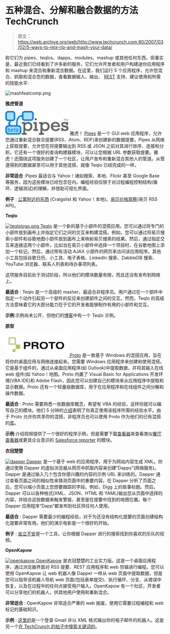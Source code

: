# 五种混合、分解和融合数据的方法 TechCrunch

> 原文：<https://web.archive.org/web/http://www.techcrunch.com:80/2007/03/02/5-ways-to-mix-rip-and-mash-your-data/>

称它们为 pipes、teqlos、dapps、modules、mashup 或其他任何东西，但事实是，最近我们已经看到了许多新的服务，它们允许开发者和用户构建迷你应用程序和 mashup 来混合和重新混合数据。在这里，我们运行 5 个应用程序，允许您混合、抓取和混合您的数据，查看数据输入、输出、 [REST](https://web.archive.org/web/20221001090542/http://en.wikipedia.org/wiki/REST) 支持、建议使用和所需的技能水平:

![mashfeatcomp.png](img/161f9670ae71feed0de7e5b2463d4ea0.png)

**雅虎管道**

[![pipes200.png](img/7c98aba1d4a6b70d1bb41fb28b5bda7e.png)](https://web.archive.org/web/20221001090542/http://pipes.yahoo.com/) 雅虎！ [Pipes](https://web.archive.org/web/20221001090542/http://www.beta.techcrunch.com/2007/02/07/yahoo-launches-pipes/) 是一个 GUI web 应用程序，允许您通过重新混合联合提要(RSS、Atom、RDF)来创建新的数据提要。Pipes 从网络上获取提要，允许您在将提要输出到 RSS 或 JSON 之前对其进行排序、连接和分析。它还有一个很好的查询构建器模块，可以让您根据 URL 参数获取提要。雅虎！还围绕这项服务创建了一个社区，让用户发布和重新混合其他人的管道。从管道得到的数据甚至可以用于其他混搭，就像 Teqlo 已经完成的一样。

**非常适合** :Pipes 最适合与 Yahoo！诸如搜索、本地、Flickr 甚至 Google Base 等服务，因为这些模块已经包含在内。编程经验仅限于对过程编程控制结构(循环、逻辑测试)的理解，并借助可视化界面。

**例子** : [公寓附近的东西](https://web.archive.org/web/20221001090542/http://pipes.yahoo.com/pipes/1mrlkB232xGjJDdwXqIxGw/) (Craigslist 和 Yahoo！本地)。[易贝价格观察](https://web.archive.org/web/20221001090542/http://pipes.yahoo.com/pipes/avkEShi32xG_EF6KZVUMqA/)(易贝 RSS API)。

**Teqlo**

[![teqlologo.png](img/dec0c5be6ba2a414332c74a559e0d908.png) ](https://web.archive.org/web/20221001090542/http://teqlo.com/) [Teqlo](https://web.archive.org/web/20221001090542/http://teqlo.com/) 是一个新的基于小部件的混搭应用。您可以通过将专门的小部件放到画布上并指定它们之间的交互来构建混搭。例如，您可以通过将易贝搜索小部件和谷歌地图小部件放到画布上来映射易贝搜索的结果。然后，通过指定交互来连接这两个小部件，比如当在易贝小部件中选择一个项目时，在谷歌地图上添加一个标记。然后，通过带有活动 AJAX 小部件的网页来访问该应用程序。其他小工具包括谷歌日历、小工具、电子表格、LinkedIn 搜索、DabbleDB 搜索、YouTube 浏览器、联系人列表和待办事项列表。

这项服务目前处于测试阶段，所以他们的模块数量有限，而且还没有发布到网络上。

**最适合** : Teqlo 是一个高级的 masher，最适合非程序员。用户通过在一个部件中指定一个动作引起另一个部件的反应来创建部件之间的交互。然而，Teqlo 的高级方法意味着它的大部分能力在于它的开发者能够制作有用的小部件和交互。

**示例**:示例尚未公开，但他们的[博客](https://web.archive.org/web/20221001090542/http://teqlo.com/blog/rboothby/2007/02/teqlo-turns-a-pipe-into-an-application)中有一个 Teqlo 示例。

**原型**

[![protologo.png](img/d3cf6702bf9ef3b7d7209220f77995d2.png) ](https://web.archive.org/web/20221001090542/http://protosw.com/) [Proto](https://web.archive.org/web/20221001090542/http://protosw.com/) 是一款基于 Windows 的混搭应用，旨在将你的桌面应用与网络连接起来。您需要 Windows 应用程序来创建和使用混搭。它是基于组件的，通过从桌面应用程序(如 Outlook)中提取数据，并将其输入在线 web 组件(如 Yahoo！地图。Proto 内置了 Visual Basic for Applications 开发环境(VBA IDE)和 Adobe Flash，因此您可以创建自己的模块来从应用程序中提取和显示数据。Proto 还有一个轻量级数据库，用于在应用程序和在线组件之间分解和操作数据。

**最适合** : Proto 需要熟悉一些数据库概念，希望有 VBA 的经验，这样你就可以编写自己的模块。他们 5 分钟的[介绍](https://web.archive.org/web/20221001090542/http://www.protosw.com/products/intro-movie)表明了你真正使用该程序所需的经验水平。由于 Proto 允许你共享你的混搭，非程序员也可以使用 Proto 作为他们的已有混搭的[库](https://web.archive.org/web/20221001090542/http://www.protosw.com/mods/app)。

**示例**:介绍视频提供了一个很好的程序示例，但是需要下载[查看器](https://web.archive.org/web/20221001090542/http://www.protosw.com/products/viewer)来查看类似[餐厅查看器](https://web.archive.org/web/20221001090542/http://www.protosw.com/mods/app/view/380)或更具企业意识的 [Salesforce reporter](https://web.archive.org/web/20221001090542/http://www.protosw.com/mods/app/view/309) 的模块。

**衣冠楚楚**

[![dapper](img/f368e202c7f36d56c654fba7b28d72db.png) ](https://web.archive.org/web/20221001090542/http://dappit.com/) [Dapper](https://web.archive.org/web/20221001090542/http://www.beta.techcrunch.com/2006/11/22/make-your-own-netvibes-modules-with-dapper/) 是一个基于 web 的应用程序，用于为网站内容生成 XML。你通过使用 Dapper 的虚拟浏览器从网页中抓取内容来创建“Dapps”(网络服务)。Dapper 是通过输入几个包含你感兴趣的内容的示例 URL 来训练的。Dapper 通过查看页面之间的相似性来猜测页面中的重要内容。在 Dapper 分析了页面之后，您可以缩小页面上您想要跟踪的字段。例如，Digg 上的故事标题。然后，Dapper 可以以各种格式(XML、JSON、HTML 和 YAML)输出您从页面中选择的内容，并结合这些数据来触发警报，甚至是在提要中找到的地图位置。每个 Dapper 应用程序“Dapp”都发布到社区供任何人使用。

**最适合** : Dapper 需要最少的编程经验，对于为还没有结构化提要的页面创建结构化提要非常有用。他们的演示电影是一个很好的开始。

**例子** : [坐立不安](https://web.archive.org/web/20221001090542/http://www.dappit.com/dapplications/Fidget/)是一个工具，让你根据 Dapper 进行的搜索找到你喜欢的乐队的视频。

**OpenKapow**

[![openkapow](img/cb8085f9658ee473bd8a71ab4462d318.png) ](https://web.archive.org/web/20221001090542/http://openkapow.com/) [OpenKapow](https://web.archive.org/web/20221001090542/http://www.beta.techcrunch.com/2006/12/04/openkapow-not-quite-dapper/) 是衣冠楚楚的工业实力版。这是一个桌面应用程序，通过浏览器界面对 RSS 提要、REST 应用程序和 web 剪辑进行编程。您可以使用 OpenKapow 让 web 机器人像 Dapper 一样从 web 页面中提取数据，但是您可以指导该机器人导航 web 页面(包括表单提交)、执行循环、分支、从错误中恢复，以及在过程中的任何点接受用户输入。OpenKapow 有一个社区，开发者可以分享他们的机器人，供其他用户使用和重新混合。

**非常适合** : OpenKapow 非常适合严重的 web 报废。使用它需要过程编程和 web 标记的基础知识。

**示例** : [这里的](https://web.archive.org/web/20221001090542/http://service.openkapow.com/Andreas/gmailreader.rest)是一个登录 Gmail 并以 XML 格式输出你的电子邮件的机器人。这是另一个[在 TechCrunch 的帖子中搜索关键词的](https://web.archive.org/web/20221001090542/http://service.openkapow.com/Andreas/techcrunchpostsearch.rest)。